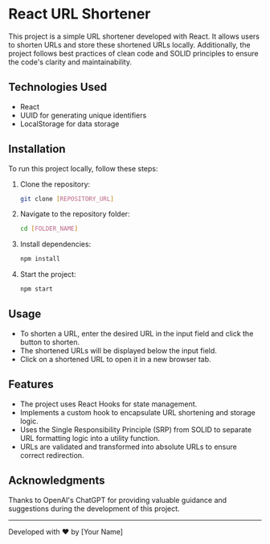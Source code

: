 # React URL Shortener

This project is a simple URL shortener developed with React. It allows users to shorten URLs and store these shortened URLs locally. Additionally, the project follows best practices of clean code and SOLID principles to ensure the code's clarity and maintainability.

## Technologies Used

- React
- UUID for generating unique identifiers
- LocalStorage for data storage

## Installation

To run this project locally, follow these steps:

1. Clone the repository:

   ```bash
   git clone [REPOSITORY_URL]
   ```

2. Navigate to the repository folder:

   ```bash
   cd [FOLDER_NAME]
   ```

3. Install dependencies:

   ```bash
   npm install
   ```

4. Start the project:

   ```bash
   npm start
   ```

## Usage

- To shorten a URL, enter the desired URL in the input field and click the button to shorten.
- The shortened URLs will be displayed below the input field.
- Click on a shortened URL to open it in a new browser tab.

## Features

- The project uses React Hooks for state management.
- Implements a custom hook to encapsulate URL shortening and storage logic.
- Uses the Single Responsibility Principle (SRP) from SOLID to separate URL formatting logic into a utility function.
- URLs are validated and transformed into absolute URLs to ensure correct redirection.

## Acknowledgments

Thanks to OpenAI's ChatGPT for providing valuable guidance and suggestions during the development of this project.

---

Developed with ❤️ by [Your Name]
